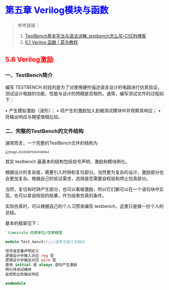 # <font color = blue>第五章 Verilog模块与函数</font>

> 参考链接：
>
> 1. [TestBench基本写法与语法详解_testbench怎么写-CSDN博客](https://blog.csdn.net/weixin_39269366/article/details/120742707)
> 2. [6.1 Verilog 函数 | 菜鸟教程](https://www.runoob.com/w3cnote/verilog-function.html)

## <font color = red>5.6 Verilog激励</font>

### 一、TestBench简介

编写 TESTBENCH 的目的是为了对使用硬件描述语言设计的电路进行仿真验证，测试设计电路的功能、性能与设计的预期是否相符。通常，编写测试文件的过程如下：

• 产生模拟激励（波形）；
• 将产生的激励加入到被测试模块中并观察其响应；
• 将输出响应与期望值相比较。

### 二、完整的TestBench的文件结构

通常而言，一个完整的TestBench文件的结构为

<img src="https://fredericklog-1375058270.cos.ap-nanjing.myqcloud.com/typora/image-20250901000049664.png" alt="image-20250901000049664" style="zoom: 67%;" />

其实 testbench 最基本的结构包括信号声明、激励和模块例化。

根据设计的复杂度，需要引入时钟和复位部分。当然更为复杂的设计，激励部分也会更加复杂。根据自己的验证需求，选择是否需要自校验和停止仿真部分。

当然，复位和时钟产生部分，也可以看做激励，所以它们都可以在一个语句块中实现。也可以拿自校验的结果，作为结束仿真的条件。

实际仿真时，可以根据自己的个人习惯来编写 testbench，这里只是做一份个人的总结。

基本的框架见下：

```verilog
`timescale 仿真单位/仿真精度

module Test_bench();//通常无输入无输出

信号或变量声明定义
逻辑设计中输入对应 reg 型
逻辑设计中输出对应 wire 型
使用 initial 或 always 语句产生激励
例化待测试模块
监控和比较输出响应

endmodule

```



